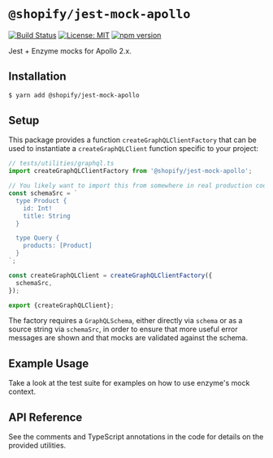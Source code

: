 # `@shopify/jest-mock-apollo`

[![Build Status](https://travis-ci.org/Shopify/quilt.svg?branch=master)](https://travis-ci.org/Shopify/quilt)
[![License: MIT](https://img.shields.io/badge/License-MIT-green.svg)](LICENSE.md) [![npm version](https://badge.fury.io/js/%40shopify%2Fjest-mock-apollo.svg)](https://badge.fury.io/js/%40shopify%2Fjest-mock-apollo)

Jest + Enzyme mocks for Apollo 2.x.

## Installation

```bash
$ yarn add @shopify/jest-mock-apollo
```

## Setup

This package provides a function `createGraphQLClientFactory` that can be used to instantiate a `createGraphQLClient` function specific to your project:

```ts
// tests/utilities/graphql.ts
import createGraphQLClientFactory from '@shopify/jest-mock-apollo';

// You likely want to import this from somewhere in real production code
const schemaSrc = `
  type Product {
    id: Int!
    title: String
  }

  type Query {
    products: [Product]
  }
`;

const createGraphQLClient = createGraphQLClientFactory({
  schemaSrc,
});

export {createGraphQLClient};
```

The factory requires a `GraphQLSchema`, either directly via `schema` or as a source string via `schemaSrc`, in order to ensure that more useful error messages are shown and that mocks are validated against the schema.

## Example Usage

Take a look at the test suite for examples on how to use enzyme's mock context.

## API Reference

See the comments and TypeScript annotations in the code for details on the provided utilities.
